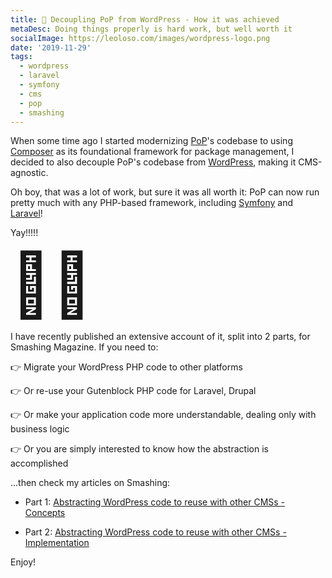 ```yaml
---
title: 🔪 Decoupling PoP from WordPress - How it was achieved
metaDesc: Doing things properly is hard work, but well worth it
socialImage: https://leoloso.com/images/wordpress-logo.png
date: '2019-11-29'
tags:
  - wordpress
  - laravel
  - symfony
  - cms
  - pop
  - smashing
---
```


When some time ago I started modernizing [PoP](https://github.com/leoloso/PoP)'s codebase to using [Composer](https://getcomposer.org) as its foundational framework for package management, I decided to also decouple PoP's codebase from [WordPress](https://wordpress.org), making it CMS-agnostic. 

Oh boy, that was a lot of work, but sure it was all worth it: PoP can now run pretty much with any PHP-based framework, including [Symfony](https://symfony.com) and [Laravel](https://laravel.com/)! 

Yay!!!!!

<span style="font-size: 100px;">🤘🏻</span>

I have recently published an extensive account of it, split into 2 parts, for Smashing Magazine. If you need to:

👉 Migrate your WordPress PHP code to other platforms 

👉 Or re-use your Gutenblock PHP code for Laravel, Drupal

👉 Or make your application code more understandable, dealing only with business logic

👉 Or you are simply interested to know how the abstraction is accomplished

...then check my articles on Smashing:

- Part 1: [Abstracting WordPress code to reuse with other CMSs - Concepts](https://www.smashingmagazine.com/2019/11/abstracting-wordpress-code-cms-concepts/)

- Part 2: [Abstracting WordPress code to reuse with other CMSs - Implementation](https://www.smashingmagazine.com/2019/11/abstracting-wordpress-code-reuse-with-other-cms-implementation/)

Enjoy!